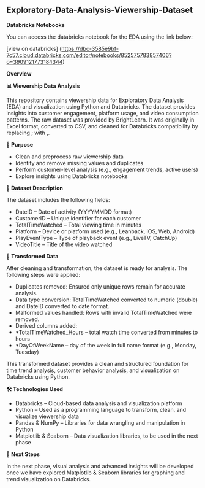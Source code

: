 ## Exploratory-Data-Analysis-Viewership-Dataset

**Databricks Notebooks**

You can access the databricks notebook for the EDA using the link below:

[view on databricks] (https://dbc-3585e9bf-7c57.cloud.databricks.com/editor/notebooks/852575783857406?o=3909121773184344)

**Overview**

**📊 Viewership Data Analysis**

This repository contains viewership data for Exploratory Data Analysis (EDA) and visualization using Python and Databricks. The dataset provides insights into customer engagement, platform usage, and video consumption patterns.
The raw dataset was provided by BrightLearn. It was originally in Excel format, converted to CSV, and cleaned for Databricks compatibility by replacing ; with ,.

**🎯 Purpose**

* Clean and preprocess raw viewership data
* Identify and remove missing values and duplicates
* Perform customer-level analysis (e.g., engagement trends, active users)
* Explore insights using Databricks notebooks

**📂 Dataset Description**

The dataset includes the following fields:

* DateID – Date of activity (YYYYMMDD format)
* CustomerID – Unique identifier for each customer
* TotalTimeWatched – Total viewing time in minutes
* Platform – Device or platform used (e.g., Leanback, iOS, Web, Android)
* PlayEventType – Type of playback event (e.g., LiveTV, CatchUp)
* VideoTitle – Title of the video watched

**📂 Transformed Data**

After cleaning and transformation, the dataset is ready for analysis. The following steps were applied:

* Duplicates removed: Ensured only unique rows remain for accurate analysis.
* Data type conversion: TotalTimeWatched converted to numeric (double) and DateID converted to date format.
* Malformed values handled: Rows with invalid TotalTimeWatched were removed.
* Derived columns added:
* *TotalTimeWatched_Hours – total watch time converted from minutes to hours
* *DayOfWeekName – day of the week in full name format (e.g., Monday, Tuesday)
  
This transformed dataset provides a clean and structured foundation for time trend analysis, customer behavior analysis, and visualization on Databricks using Python.

**🛠️ Technologies Used**

* Databricks – Cloud-based data analysis and visualization platform
* Python – Used as a programming language to transform, clean, and visualize viewership data
* Pandas & NumPy – Libraries for data wrangling and manipulation in Python
* Matplotlib & Seaborn – Data visualization libraries, to be used in the next phase

**🚀 Next Steps**

In the next phase, visual analysis and advanced insights will be developed once we have explored Matplotlib & Seaborn libraries for graphing and trend visualization on Databricks.
